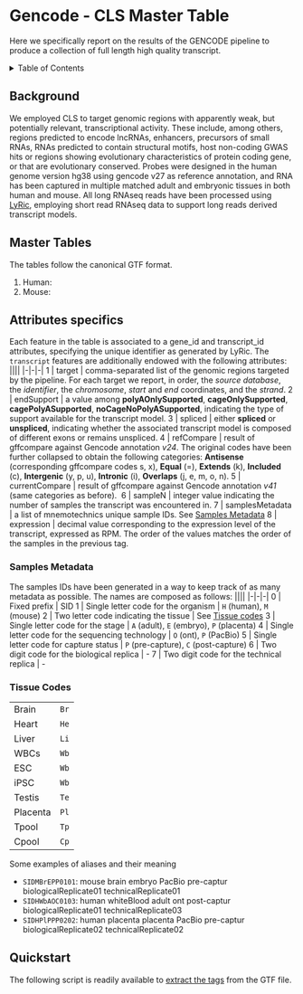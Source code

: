 # Gencode - CLS Master Table
Here we specifically report on the results of the GENCODE pipeline to produce a collection of full length high quality transcript. 

<!-- TABLE OF CONTENTS -->
<details>
  <summary>Table of Contents</summary>
  <ul>
    <li><a href="#background">Background</a></li>
    <li>
      <a href="#master-tables">Master Tables</a>
      <ul>
        <li><a href="#attributes-specifics">Attributes specifics</a>
          <ul>
            <li><a href="#samples-metadata">Samples Metadata</a></li>
            <li><a href="#tissue-codes">Tissue Codes</a></li>
          </ul>
        </li>
      </ul>
    </il>
    <li><a href="#quickstart">Quickstart</a></il>
    </ul>
</details>

## Background
We employed CLS to target genomic regions with apparently weak, but potentially relevant, transcriptional activity. These include, among others, regions predicted to encode lncRNAs, enhancers, precursors of small RNAs, RNAs predicted to contain structural motifs, host non-coding GWAS hits or regions showing evolutionary characteristics of protein coding gene, or that are evolutionary conserved. Probes were designed in the human genome version hg38 using gencode v27 as reference annotation, and RNA has been captured in multiple matched adult and embryonic tissues in both human and mouse. All long RNAseq reads have been processed using [LyRic](https://github.com/guigolab/LyRic), employing short read RNAseq data to support long reads derived transcript models.

## Master Tables
The tables follow the canonical GTF format.

1. Human:
2. Mouse:

## Attributes specifics
Each feature in the table is associated to a gene_id and transcript_id attributes, specifying the unique identifier as generated by LyRic.
The `transcript` features are additionally endowed with the following attributes:
||||
|-|-|-|
1 | target | comma-separated list of the genomic regions targeted by the pipeline. For each target we report, in order, the *source database*, the *identifier*, the *chromosome*, *start* and *end* coordinates, and the *strand*.
2 | endSupport | a value among **polyAOnlySupported**, **cageOnlySupported**, **cagePolyASupported**, **noCageNoPolyASupported**, indicating the type of support available for the transcript model.
3 | spliced | either **spliced** or **unspliced**, indicating whether the associated transcript model is composed of different exons or remains unspliced.
4 | refCompare | result of gffcompare against Gencode annotation *v24*. The original codes have been further collapsed to obtain the following categories: **Antisense** (corresponding gffcompare codes s, x), **Equal** (=), **Extends** (k), **Included** (c), **Intergenic** (y, p, u), **Intronic** (i), **Overlaps** (j, e, m, o, n).
5 | currentCompare | result of gffcompare against Gencode annotation *v41* (same categories as before). 
6 | sampleN | integer value indicating the number of samples the transcript was encountered in.
7 | samplesMetadata | a list of mnemotechnics unique sample IDs. See [Samples Metadata](#samples-metadata)
8 | expression | decimal value corresponding to the expression level of the transcript, expressed as RPM. The order of the values matches the order of the samples in the previous tag.

### Samples Metadata
The samples IDs have been generated in a way to keep track of as many metadata as possible. The names are composed as follows:
||||
|-|-|-|
0 | Fixed prefix | SID
1 | Single letter code for the organism | `H` (human), `M` (mouse)
2 | Two letter code indicating the tissue | See [Tissue codes](#tissue-codes)
3 | Single letter code for the stage | `A` (adult), `E` (embryo), `P` (placenta)
4 | Single letter code for the sequencing technology | `O` (ont), `P` (PacBio)
5 | Single letter code for capture status | `P` (pre-capture), `C` (post-capture)
6 | Two digit code for the biological replica | - 
7 | Two digit code for the technical replica | - 

### Tissue Codes
|||
|-|-|
Brain | `Br`
Heart | `He`
Liver | `Li`
WBCs | `Wb`
ESC | `Wb`
iPSC | `Wb`
Testis | `Te`
Placenta | `Pl`
Tpool | `Tp`
Cpool | `Cp`

Some examples of aliases and their meaning
 * `SIDMBrEPP0101`: mouse brain embryo PacBio pre-captur biologicalReplicate01 technicalReplicate01
 * `SIDHWbAOC0103`: human whiteBlood adult ont post-captur biologicalReplicate01 technicalReplicate03
 * `SIDHPlPPP0202`: human placenta placenta PacBio pre-captur biologicalReplicate02 technicalReplicate02

## Quickstart
The following script is readily available to [extract the tags](https://github.com/abreschi/utils/blob/master/extract.gtf.tags.sh) from the GTF file.

